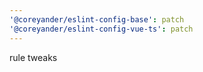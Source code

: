 ```yaml
---
'@coreyander/eslint-config-base': patch
'@coreyander/eslint-config-vue-ts': patch
---
```


rule tweaks
